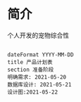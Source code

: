 # 简介

个人开发的宠物综合性
```gantt

dateFormat YYYY-MM-DD
title 产品计划表
section 准备阶段
明确需求: 2021-05-20
数据库设计: 2021-05-21
设计图:2021-05-22

```